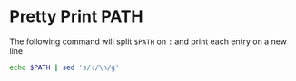 # Pretty Print PATH 
The following command will split `$PATH` on `:` and print each entry on a new line

```sh
echo $PATH | sed 's/:/\n/g'
```
